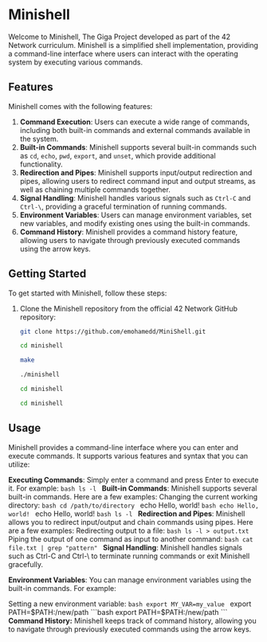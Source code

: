 # Minishell

Welcome to Minishell, The Giga Project  developed as part of the 42 Network curriculum. Minishell is a simplified shell implementation, providing a command-line interface where users can interact with the operating system by executing various commands.

## Features

Minishell comes with the following features:

1. **Command Execution**: Users can execute a wide range of commands, including both built-in commands and external commands available in the system.
2. **Built-in Commands**: Minishell supports several built-in commands such as `cd`, `echo`, `pwd`, `export`, and `unset`, which provide additional functionality.
3. **Redirection and Pipes**: Minishell supports input/output redirection and pipes, allowing users to redirect command input and output streams, as well as chaining multiple commands together.
4. **Signal Handling**: Minishell handles various signals such as `Ctrl-C` and `Ctrl-\`, providing a graceful termination of running commands.
5. **Environment Variables**: Users can manage environment variables, set new variables, and modify existing ones using the built-in commands.
6. **Command History**: Minishell provides a command history feature, allowing users to navigate through previously executed commands using the arrow keys.

## Getting Started

To get started with Minishell, follow these steps:

1. Clone the Minishell repository from the official 42 Network GitHub repository:

   ```bash
   git clone https://github.com/emohamedd/MiniShell.git
    ```
    ```bash
    cd minishell
    ```
    ```bash
    make
    ```
    ```bash
    ./minishell
    ```
    ```bash
    cd minishell
    ```
    ```bash
    cd minishell
    ```
## Usage
Minishell provides a command-line interface where you can enter and execute commands. It supports various features and syntax that you can utilize:

**Executing Commands**: Simply enter a command and press Enter to execute it. For example:
    ```bash
   ls -l
    ```
**Built-in Commands**: Minishell supports several built-in commands. Here are a few examples:
    Changing the current working directory:
     ```bash
   cd /path/to/directory
    ```
echo Hello, world!
     ```bash
   echo Hello, world!
    ```
echo Hello, world!
     ```bash
   ls -l
    ```
**Redirection and Pipes**: Minishell allows you to redirect input/output and chain commands using pipes. Here are a few examples:
Redirecting output to a file:
    ```bash
    ls -l > output.txt
     ```
Piping the output of one command as input to another command:
     ```bash
   cat file.txt | grep "pattern"
     ```
**Signal Handling**: Minishell handles signals such as Ctrl-C and Ctrl-\ to terminate running commands or exit Minishell gracefully.

**Environment Variables**: You can manage environment variables using the built-in commands. For example:

Setting a new environment variable:
    ```bash
    export MY_VAR=my_value
     ```
export PATH=$PATH:/new/path
    ```bash
   export PATH=$PATH:/new/path
     ```
**Command History:** Minishell keeps track of command history, allowing you to navigate through previously executed commands using the arrow keys.
